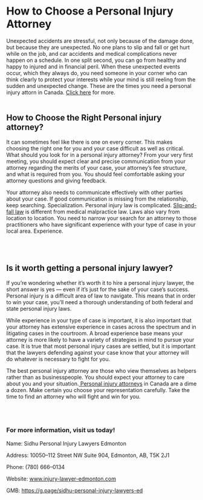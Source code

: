 <h1>How to Choose a Personal Injury Attorney</h1>

<p>Unexpected accidents are stressful, not only because of the damage done, but because they are unexpected. No one plans to slip and fall or get hurt while on the job, and car accidents and medical complications never happen on a schedule. In one split second, you can go from healthy and happy to injured and in financial peril. When these unexpected events occur, which they always do, you need someone in your corner who can think clearly to protect your interests while your mind is still reeling from the sudden and unexpected change. These are the times you need a personal injury attorn in Canada. <a href="https://injury-lawyer-edmonton.com/personal-injury-law/slip-and-fall/">Click here</a> for more.
<br></br>
<h2>How to Choose the Right Personal injury attorney?</h2>

<p>It can sometimes feel like there is one on every corner. This makes choosing the right one for you and your case difficult as well as critical. What should you look for in a personal injury attorney? From your very first meeting, you should expect clear and precise communication from your attorney regarding the merits of your case, your attorney’s fee structure, and what is required from you. You should feel comfortable asking your attorney questions and giving feedback.</p>

<p>Your attorney also needs to communicate effectively with other parties about your case. If good communication is missing from the relationship, keep searching. Specialization. Personal injury law is complicated. <a href="https://en.wikipedia.org/wiki/Slip_and_fall">Slip-and-fall law</a> is different from medical malpractice law. Laws also vary from location to location. You need to narrow your search for an attorney to those practitioners who have significant experience with your type of case in your local area. Experience.</p>
<br></br>
<h2>Is it worth getting a personal injury lawyer?</h2>

<p>If you’re wondering whether it’s worth it to hire a personal injury lawyer, the short answer is yes — even if it’s just for the sake of your case’s success. Personal injury is a difficult area of law to navigate. This means that in order to win your case, you’ll need a thorough understanding of both federal and state personal injury laws.</p>

<p>While experience in your type of case is important, it is also important that your attorney has extensive experience in cases across the spectrum and in litigating cases in the courtroom. A broad experience base means your attorney is more likely to have a variety of strategies in mind to pursue your case. It is true that most personal injury cases are settled, but it is important that the lawyers defending against your case know that your attorney will do whatever is necessary to fight for you.</p>

<p>The best personal injury attorney are those who view themselves as helpers rather than as businesspeople. You should expect your attorney to care about you and your situation.<a href="https://g.page/sidhu-personal-injury-lawyers-ed"> Personal injury attorneys</a> in Canada are a dime a dozen. Make certain you choose your representation carefully. Take the time to find an attorney who will fight and win for you.</p>
<br></br>


<h3>For more information, visit us today!</h3>

Name: Sidhu Personal Injury Lawyers Edmonton

Address: 10050–112 Street NW Suite 904, Edmonton, AB, T5K 2J1

Phone: (780) 666–0134

Website: www.injury-lawyer-edmonton.com

GMB: https://g.page/sidhu-personal-injury-lawyers-ed
